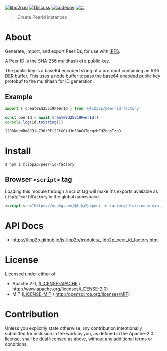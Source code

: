 [![libp2p.io](https://img.shields.io/badge/project-libp2p-yellow.svg?style=flat-square)](http://libp2p.io/)
[![Discuss](https://img.shields.io/discourse/https/discuss.libp2p.io/posts.svg?style=flat-square)](https://discuss.libp2p.io)
[![codecov](https://img.shields.io/codecov/c/github/libp2p/js-libp2p.svg?style=flat-square)](https://codecov.io/gh/libp2p/js-libp2p)
[![CI](https://img.shields.io/github/actions/workflow/status/libp2p/js-libp2p/main.yml?branch=master\&style=flat-square)](https://github.com/libp2p/js-libp2p/actions/workflows/main.yml?query=branch%3Amaster)

> Create PeerId instances

# About

Generate, import, and export PeerIDs, for use with [IPFS](https://github.com/ipfs/ipfs).

A Peer ID is the SHA-256 [multihash](https://github.com/multiformats/multihash) of a public key.

The public key is a base64 encoded string of a protobuf containing an RSA DER buffer. This uses a node buffer to pass the base64 encoded public key protobuf to the multihash for ID generation.

## Example

```JavaScript
import { createEd25519PeerId } from '@libp2p/peer-id-factory'

const peerId = await createEd25519PeerId()
console.log(id.toString())
```

```bash
12D3KooWRm8J3iL796zPFi2EtGGtUJn58AG67gcqzMFHZnnsTzqD
```

# Install

```console
$ npm i @libp2p/peer-id-factory
```

## Browser `<script>` tag

Loading this module through a script tag will make it's exports available as `Libp2pPeerIdFactory` in the global namespace.

```html
<script src="https://unpkg.com/@libp2p/peer-id-factory/dist/index.min.js"></script>
```

# API Docs

- <https://libp2p.github.io/js-libp2p/modules/_libp2p_peer_id_factory.html>

# License

Licensed under either of

- Apache 2.0, ([LICENSE-APACHE](LICENSE-APACHE) / <http://www.apache.org/licenses/LICENSE-2.0>)
- MIT ([LICENSE-MIT](LICENSE-MIT) / <http://opensource.org/licenses/MIT>)

# Contribution

Unless you explicitly state otherwise, any contribution intentionally submitted for inclusion in the work by you, as defined in the Apache-2.0 license, shall be dual licensed as above, without any additional terms or conditions.
